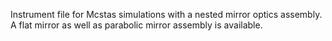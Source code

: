 Instrument file for Mcstas simulations with a nested mirror optics assembly. A flat mirror as well as parabolic mirror assembly is available. 
